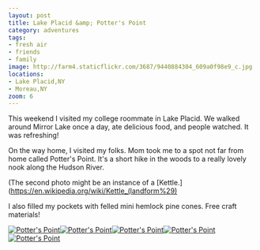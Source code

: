 ```yaml
---
layout: post
title: Lake Placid &amp; Potter's Point
category: adventures
tags: 
- fresh air
- friends
- family
image: http://farm4.staticflickr.com/3687/9440884304_609a0f98e9_c.jpg
locations:
- Lake Placid,NY
- Moreau,NY
zoom: 6
---
```


This weekend I visited my college roommate in Lake Placid. We walked around Mirror Lake once a day, ate delicious food, and people watched. It was refreshing!

On the way home, I visited my folks. Mom took me to a spot not far from home called Potter's Point. It's a short hike in the woods to a really lovely nook along the Hudson River.

(The second photo might be an instance of a [Kettle.](https://en.wikipedia.org/wiki/Kettle_(landform%29)

I also filled my pockets with felled mini hemlock pine cones. Free craft materials!

<div class="photos">
<a href="http://www.flickr.com/photos/91218249@N05/9440867540/" title="Potter's Point by katydecorah, on Flickr"><img src="http://farm4.staticflickr.com/3792/9440867540_59b0194450_n.jpg" class="img-fourths" alt="Potter's Point"></a><a href="http://www.flickr.com/photos/91218249@N05/9440876766/" title="Potter's Point by katydecorah, on Flickr"><img src="http://farm8.staticflickr.com/7411/9440876766_8d6c1b1b89_n.jpg" class="img-fourths" alt="Potter's Point"></a><a href="http://www.flickr.com/photos/91218249@N05/9440887880/" title="Potter's Point by katydecorah, on Flickr"><img src="http://farm6.staticflickr.com/5330/9440887880_7c8b2f0d6a_n.jpg" class="img-fourths" alt="Potter's Point"></a><a href="http://www.flickr.com/photos/91218249@N05/9440890890/" title="Potter's Point by katydecorah, on Flickr"><img src="http://farm6.staticflickr.com/5527/9440890890_ccecb2bdd6_n.jpg" class="img-fourths" alt="Potter's Point"></a><a href="http://www.flickr.com/photos/91218249@N05/9440884304/" title="Potter's Point by katydecorah, on Flickr"><img src="http://farm4.staticflickr.com/3687/9440884304_609a0f98e9_c.jpg" alt="Potter's Point" class="pop-out"></a>
</div>